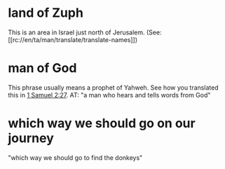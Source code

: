 # land of Zuph

This is an area in Israel just north of Jerusalem. (See: [[rc://en/ta/man/translate/translate-names]])

# man of God

This phrase usually means a prophet of Yahweh. See how you translated this in [1 Samuel 2:27](../02/27.md). AT: "a man who hears and tells words from God"

# which way we should go on our journey

"which way we should go to find the donkeys"